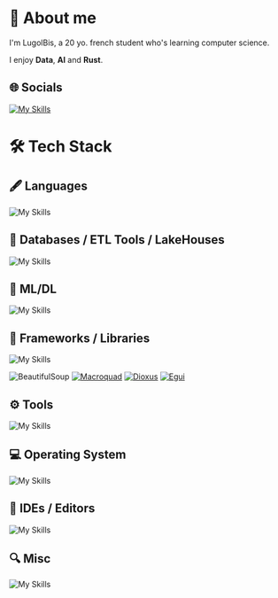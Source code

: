 
# 🔭 About me 
I'm LugolBis, a 20 yo. french student who's learning computer science.

I enjoy **Data**, **AI** and **Rust**.

## 🌐 Socials

[![My Skills](https://go-skill-icons.vercel.app/api/icons?i=linkedin&perline=5)](https://www.linkedin.com/in/lo%C3%AFc-desmar%C3%A8s-332855275?lipi=urn%3Ali%3Apage%3Ad_flagship3_profile_view_base_contact_details%3BUiN2icJCQ6a1RNpz8RsYVg%3D%3D)
<br>

# 🛠️ Tech Stack

## 🖋️ Languages

![My Skills](https://go-skill-icons.vercel.app/api/icons?i=rust,python,java,plsql,r,bash,powershell,js,html,css&perline=7)

## 💾 Databases / ETL Tools / LakeHouses

![My Skills](https://go-skill-icons.vercel.app/api/icons?i=postgres,oracle,mysql,neo4j,duckdb,dbtlabs,sqlite,dremio&perline=7)

## 🤖 ML/DL

![My Skills](https://go-skill-icons.vercel.app/api/icons?i=tensorflow,pytorch,polars,pandas,numpy,ollama,huggingface&perline=7)

## 🚀 Frameworks / Libraries

![My Skills](https://go-skill-icons.vercel.app/api/icons?i=flask,gradio,matplotlib,plotly,ratatui&perline=7)

![BeautifulSoup](https://img.shields.io/badge/BeautifulSoup-050038?style=for-the-badge&logo=BeautifulSoup&logoColor=white)
[![Macroquad](https://img.shields.io/badge/Macroquad-DD1200?style=for-the-badge&logo=Macroquad&logoColor=white)](https://macroquad.rs/)
[![Dioxus](https://img.shields.io/badge/Dioxus-00a9d7?style=for-the-badge&color=00a9d7)](https://dioxuslabs.com/)
[![Egui](https://img.shields.io/badge/Egui-217346?style=for-the-badge&logo=egui&logoColor=white)](https://crates.io/crates/egui)

## ⚙️​ Tools

![My Skills](https://go-skill-icons.vercel.app/api/icons?i=docker,virtualbox,githubactions,githubpages,maven,npm&perline=7)

## 💻 Operating System

![My Skills](https://go-skill-icons.vercel.app/api/icons?i=popos,ubuntu,windows,apple&perline=7)

## 🧰 IDEs / Editors

![My Skills](https://go-skill-icons.vercel.app/api/icons?i=vscode,vscodium,googlecolab,jupyter,replit,sublime&perline=7)

## 🔍 Misc

![My Skills](https://go-skill-icons.vercel.app/api/icons?i=miro,typst,latex,markdown,powerpoint,teams&perline=7)
